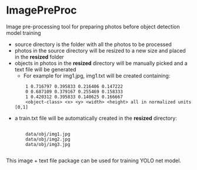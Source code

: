 # ImagePreProc
Image pre-processing tool for preparing photos before object detection model training 

- source directory is the folder with all the photos to be processed
- photos in the source directory will be resized to a new size and placed in the **resized** folder
- objects in photos in the **resized** directory will be manually picked and a text file will be generated
	+ For example for img1.jpg, img1.txt will be created containing:
	```
		1 0.716797 0.395833 0.216406 0.147222
		0 0.687109 0.379167 0.255469 0.158333
		1 0.420312 0.395833 0.140625 0.166667
		<object-class> <x> <y> <width> <height> all in normalized units [0,1]
	```
- a train.txt file will be automatically created in the **resized** directory:
	```
	
		data/obj/img1.jpg
		data/obj/img2.jpg
		data/obj/img3.jpg
		
	```
This image + text file package can be used for training YOLO net model.


